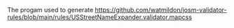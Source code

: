 The progam used to generate https://github.com/watmildon/josm-validator-rules/blob/main/rules/USStreetNameExpander.validator.mapcss

